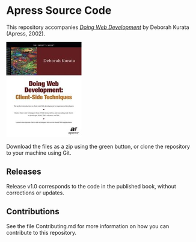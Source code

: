 # Apress Source Code

This repository accompanies [*Doing Web Development*](http://www.apress.com/9781893115873) by Deborah Kurata (Apress, 2002).

![Cover image](9781893115873.jpg)

Download the files as a zip using the green button, or clone the repository to your machine using Git.

## Releases

Release v1.0 corresponds to the code in the published book, without corrections or updates.

## Contributions

See the file Contributing.md for more information on how you can contribute to this repository.
